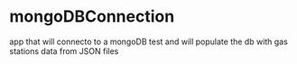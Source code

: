 # mongoDBConnection
app that will connecto to a mongoDB test and will populate the db with gas stations data from JSON files
